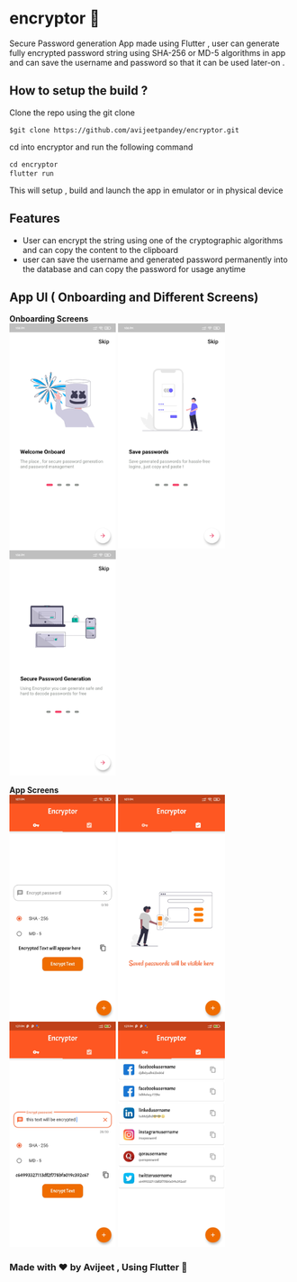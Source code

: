 # encryptor :tada:
Secure Password generation App made using Flutter , user can generate fully encrypted password string using SHA-256 or MD-5 algorithms in app and can save the username and password so that it can be used later-on .

## How to setup the build ?
Clone the repo using the git clone
```
$git clone https://github.com/avijeetpandey/encryptor.git
```
cd into encryptor and run the following command
```
cd encryptor
flutter run
```

This will setup , build and launch the app in emulator or in physical device 

## Features
- User can encrypt the string using one of the cryptographic algorithms and can copy the content to the clipboard
- user can save the username and generated password permanently into the database and can copy the password for usage anytime


## App UI ( Onboarding and Different Screens)
**Onboarding Screens**<br>
<img src="screenshots/one.jpg" alt="onboarding image" height="400" />
<img src="screenshots/two.jpg" alt="onboarding image" height="400" />
<img src="screenshots/three.jpg" alt="onboarding image" height="400" />

**App Screens**<br>
<img src="screenshots/four.jpg" alt="app screen" height="400" /> 
<img src="screenshots/five.jpg" alt="app screen" height="400" />
<img src="screenshots/six.jpg" alt="app screen" height="400" />
<img src="screenshots/seven.jpg" alt="app screen" height="400" />


### Made with ❤ by Avijeet , Using Flutter :tada: